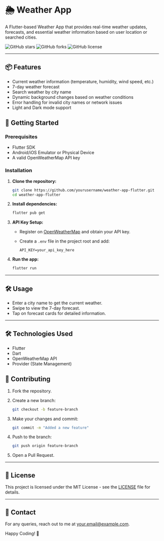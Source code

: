 # 🌦️ Weather App

A Flutter-based Weather App that provides real-time weather updates, forecasts, and essential weather information based on user location or searched cities.

![GitHub stars](https://img.shields.io/github/stars/yourusername/weather-app-flutter?style=social) ![GitHub forks](https://img.shields.io/github/forks/yourusername/weather-app-flutter?style=social) ![GitHub license](https://img.shields.io/github/license/yourusername/weather-app-flutter)

---

## 📦 Features

* Current weather information (temperature, humidity, wind speed, etc.)
* 7-day weather forecast
* Search weather by city name
* Dynamic background changes based on weather conditions
* Error handling for invalid city names or network issues
* Light and Dark mode support

## 🚀 Getting Started

### Prerequisites

* Flutter SDK
* Android/iOS Emulator or Physical Device
* A valid OpenWeatherMap API key

### Installation

1. **Clone the repository:**

   ```bash
   git clone https://github.com/yourusername/weather-app-flutter.git
   cd weather-app-flutter
   ```

2. **Install dependencies:**

   ```bash
   flutter pub get
   ```

3. **API Key Setup:**

   * Register on [OpenWeatherMap](https://openweathermap.org/) and obtain your API key.
   * Create a `.env` file in the project root and add:

     ```env
     API_KEY=your_api_key_here
     ```

4. **Run the app:**

   ```bash
   flutter run
   ```

---

## 🛠️ Usage

* Enter a city name to get the current weather.
* Swipe to view the 7-day forecast.
* Tap on forecast cards for detailed information.


---

## 🛠️ Technologies Used

* Flutter
* Dart
* OpenWeatherMap API
* Provider (State Management)

## 🌱 Contributing

1. Fork the repository.
2. Create a new branch:

   ```bash
   git checkout -b feature-branch
   ```
3. Make your changes and commit:

   ```bash
   git commit -m "Added a new feature"
   ```
4. Push to the branch:

   ```bash
   git push origin feature-branch
   ```
5. Open a Pull Request.

---

## 📄 License

This project is licensed under the MIT License - see the [LICENSE](LICENSE) file for details.

---

## 📧 Contact

For any queries, reach out to me at [your.email@example.com](mailto:madhurgarg052@gmail.com).

Happy Coding! 🚀
